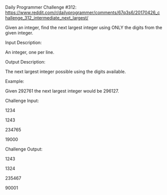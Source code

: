 Daily Programmer Challenge #312:
https://www.reddit.com/r/dailyprogrammer/comments/67q3s6/20170426_challenge_312_intermediate_next_largest/

Given an integer, find the next largest integer using ONLY the digits from the given integer.

Input Description:

An integer, one per line.

Output Description:

The next largest integer possible using the digits available.

Example:

Given 292761 the next largest integer would be 296127.

Challenge Input:

1234

1243

234765

19000

Challenge Output:

1243

1324

235467

90001
